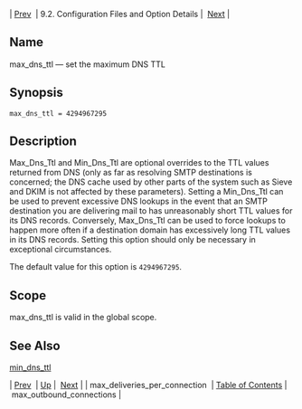 | [Prev](conf.ref.max_deliveries_per_connection)  | 9.2. Configuration Files and Option Details |  [Next](conf.ref.max_outbound_connections.php) |

<a name="conf.ref.max_dns_ttl"></a>
## Name

max_dns_ttl — set the maximum DNS TTL

## Synopsis

`max_dns_ttl = 4294967295`

<a name="idp10194720"></a>
## Description

Max_Dns_Ttl and Min_Dns_Ttl are optional overrides to the TTL values returned from DNS (only as far as resolving SMTP destinations is concerned; the DNS cache used by other parts of the system such as Sieve and DKIM is not affected by these parameters). Setting a Min_Dns_Ttl can be used to prevent excessive DNS lookups in the event that an SMTP destination you are delivering mail to has unreasonably short TTL values for its DNS records. Conversely, Max_Dns_Ttl can be used to force lookups to happen more often if a destination domain has excessively long TTL values in its DNS records. Setting this option should only be necessary in exceptional circumstances.

The default value for this option is `4294967295`.

<a name="idp10197936"></a>
## Scope

max_dns_ttl is valid in the global scope.

<a name="idp10199568"></a>
## See Also

[min_dns_ttl](conf.ref.min_dns_ttl "min_dns_ttl")

| [Prev](conf.ref.max_deliveries_per_connection)  | [Up](conf.ref.files.php) |  [Next](conf.ref.max_outbound_connections.php) |
| max_deliveries_per_connection  | [Table of Contents](index) |  max_outbound_connections |
